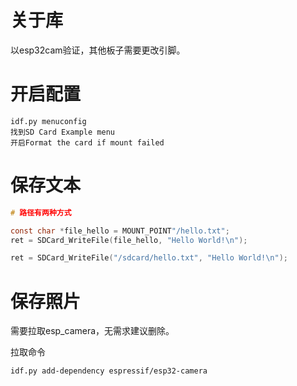 # 关于库

以esp32cam验证，其他板子需要更改引脚。



# 开启配置

```shell
idf.py menuconfig
找到SD Card Example menu
开启Format the card if mount failed
```



# 保存文本

```c
# 路径有两种方式

const char *file_hello = MOUNT_POINT"/hello.txt";
ret = SDCard_WriteFile(file_hello, "Hello World!\n");

ret = SDCard_WriteFile("/sdcard/hello.txt", "Hello World!\n");
```



# 保存照片

需要拉取esp_camera，无需求建议删除。

拉取命令

```shell
idf.py add-dependency espressif/esp32-camera
```